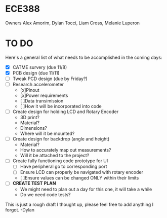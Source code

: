 # ECE388
Owners Alex Amorim, Dylan Tocci, Liam Cross, Melanie Luperon

# TO DO
Here's a general list of what needs to be accomplished in the coming days:
  - [X] CATME survery (due 11/8)
  - [X] PCB design (due 11/11)
  - [ ] Tweak PCD design (due by Friday?)
  - [ ] Research accelerometer 
    - [x]Pinout
    - [x]Power requirements
    - [ ]Data transimission
    - [ ]How it will be incorporated into code
  - [ ] Create design for holding LCD and Rotary Encoder
    - 3D print?
    - Material?
    - Dimensions?
    - Where will it be mounted?
  - [ ] Create design for backdrop (angle and height)
    - Material?
    - How to accurately map out measurements?
    - Will it be attached to the project?
  - [ ] Create fully functioning code prototype for UI
    - [ ] Have peripheral go to corresponding port
    - [ ] Ensure LCD can properly be navigated with rotary encoder
    - [ ]Ensure values can be changed ONLY within their limits
  - [ ] **CREATE TEST PLAN**
    - We might need to plan out a day for this one, it will take a while
    - Do we need code tests?

This is just a rough draft I thought up, please feel free to add anything I forgot.
-Dylan
